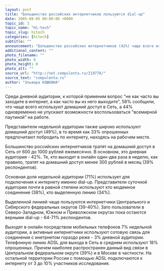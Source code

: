 ```yaml
---
layout: post
title: "Большинство российских интернетчиков пользуются dial-up"
date: 2005-08-05 00:00:00 +0000
topic_id: 3
topic_name: "Hi-tech"
topic_slug: hitech
categories: [hitech]
subtitle: ""
announcement: "Большинство российских интернетчиков (42%) чаще всего используют для подключения к Сети коммутируемую линию. Об этом свидетельствуют результаты опроса, проведенного в марте исследовательским холдингом ROMIR Monitoring. В опросе участвовали 2766 респондентов в возрасте от 14 лет и старше."
additional_content: ""
photo_filename: ""
photo_width: 0
photo_height: 0
photo_alt: ""
source_url: "http://net.compulenta.ru/219770/"
source_text: "compulenta.ru"
author: "Эльвира КОШКИНА"
---
```

Среди дневной аудитории, к которой применим вопрос "не как часто вы заходите в интернет, а как часто вы из него выходите", 58% сообщили, что чаще всего используют домашний доступ в Сеть, а 44% одновременно не упускают возможности воспользоваться "всемирной паутиной" на работе.

Представители недельной аудитории также широко используют домашний доступ (49%), в то время как 33% опрошенных предпочитают побродить по интернету, находясь на рабочем месте. 

Большинство российских интернетчиков тратят на домашний доступ в Сеть от 600 до 1000 рублей ежемесячно. В основном, это дневная аудитория - 42%. Те, кто выходит в онлайн один-два раза в неделю, как правило, тратят на домашний доступ менее 300 рублей в месяц (39% респондентов).

Основная доля недельной аудитории (71%) использует для подключения к интернету именно dial-up. Представители суточной аудитории почти в равной степени используют кто модемное соединение (38%), кто выделенную линию (34%). 

Выделенной линией чаще пользуются интернетчики Центрального и Сибирского федеральных округов (39-40%). Зато пользователи в Северо-Западном, Южном и Приволжском округах пока остаются верными dial-up - 64-71% респондентов.

Выходят в онлайн посредством мобильных телефонов 7% недельной аудитории, а активные интернетчики используют сотовую связь для соединения с инетрнетом гораздо реже - 3% дневной аудитории. Телефонную линию ADSL для выхода в Сеть в среднем используют 18% опрошенных. Причем наиболее распространен данный вид связи в Центральном федеральном округе (39%) и в Москве в частности. На остальной территории России с помощью ADSL подключаются к интернету от 3 до 10% участников исследования.
